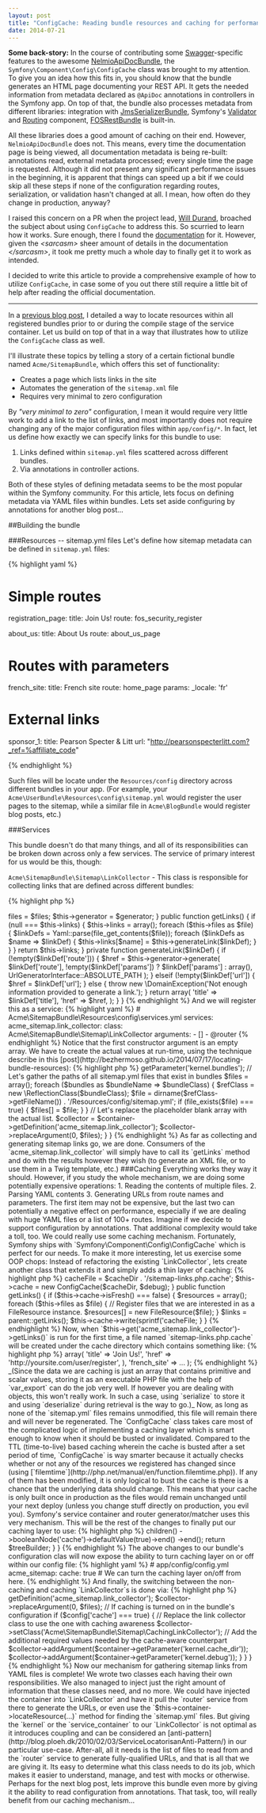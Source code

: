 ```yaml
---
layout: post
title: "ConfigCache: Reading bundle resources and caching for performance"
date: 2014-07-21
---
```


__Some back-story:__ In the course of contributing some [Swagger](https://helloreverb.com/developers/swagger)-specific features
to the awesome [NelmioApiDocBundle](https://github.com/nelmio/NelmioApiDocBundle),
 the `Symfony\Component\Config\ConfigCache` class was brought to my attention. To give you an idea how this fits in, you should know that the bundle generates an HTML page
 documenting your REST API. It gets the needed information from metadata declared as `@ApiDoc` annotations in controllers in the Symfony app. On top of that, the bundle also processes metadata from different libraries:
 integration with [JmsSerializerBundle](https://github.com/schmittjoh/JMSSerializerBundle),
 Symfony's [Validator](http://symfony.com/doc/current/book/validation.html) and [Routing](http://symfony.com/doc/current/book/routing.html) component,
 [FOSRestBundle](https://github.com/FriendsOfSymfony/FOSRestBundle) is built-in.

 All these libraries does a good amount of caching on their end. However, `NelmioApiDocBundle` does not.
 This means, every time the documentation page is being viewed, all documentation metadata is being re-built: annotations read, external metadata processed; every single time
 the page is requested. Although it did not present any significant performance issues in the beginning, it is apparent that things can speed up a bit if we could skip
 all these steps if none of the configuration regarding routes, serialization, or validation hasn't changed at all. I mean, how often do they change in production, anyway?

I raised this concern on a PR when the project lead, [Will Durand](http://williamdurand.fr/), broached the subject about using `ConfigCache` to address this. So scurried
to learn how it works. Sure enough, there I found the [documentation](http://symfony.com/doc/current/components/config/caching.html) for it.
However, given the _&lt;sarcasm&gt;_ sheer amount of details in the documentation _&lt;/sarcasm&gt;_, it took me pretty much a whole day to
finally get it to work as intended.

I decided to write this article to provide a comprehensive example of how to utilize `ConfigCache`, in case some of you out there still
require a little bit of help after reading the official documentation.

<hr>

In a [previous blog post](http://bezhermoso.github.io/2014/07/17/locating-bundle-resources), I detailed a way to locate resources within all registered bundles prior to or during
the compile stage of the service container. Let us build on top of that in a way that illustrates how to utilize the `ConfigCache` class as well.

I'll illustrate these topics by telling a story of a certain fictional bundle named `Acme/SitemapBundle`, which offers this set of functionality:

* Creates a page which lists links in the site
* Automates the generation of the `sitemap.xml` file
* Requires very minimal to zero configuration

By _"very minimal to zero"_ configuration, I mean it would require very little work to add a link to the list of links, and most importantly does not require changing any of
the major configuration files within `app/config/*`. In fact, let us define how exactly we can specify links for this bundle to use:

1. Links defined within `sitemap.yml` files scattered across different bundles.
2. Via annotations in controller actions.

Both of these styles of defining metadata seems to be the most popular within the Symfony community. For this article, lets focus on defining metadata
via YAML files within bundles. Lets set aside configuring by annotations for another blog post...

##Building the bundle

###Resources -- sitemap.yml files
Let's define how sitemap metadata can be defined in `sitemap.yml` files:

{% highlight yaml %}

# Simple routes
registration_page:
    title: Join Us!
    route: fos_security_register

about_us:
    title: About Us
    route: about_us_page

# Routes with parameters
french_site:
    title: French site
    route: home_page
    params:
        _locale: 'fr'

# External links
sponsor_1:
    title: Pearson Specter & Litt
    url: "http://pearsonspecterlitt.com?_ref=%affiliate_code"

{% endhighlight %}

Such files will be locate under the `Resources/config` directory across different bundles in your app.
(For example, your `Acme\UserBundle\Resources\config\sitemap.yml` would register the user pages to the sitemap,
while a similar file in `Acme\BlogBundle` would register blog posts, etc.)

###Services

This bundle doesn't do that many things, and all of its responsibilities can be broken down across only a few services. The service of primary interest for us would be this, though:

`Acme\SitemapBundle\Sitemap\LinkCollector` - This class is responsible for collecting links that are defined across different bundles:

{% highlight php %}
<?php

namespace Acme\SitemapBundle\Sitemap;

use Symfony\Component\Routing\Generator\UrlGeneratorInterface;
use Symfony\Component\Yaml\Yaml;

class LinkCollector
{
    protected $files;

    protected $links;

    protected $generator;

    public function __construct(array $files, UrlGeneratorInterface $generator)
    {
        $this->files = $files;
        $this->generator = $generator;
    }

    public function getLinks()
    {
        if (null === $this->links) {

            $this->links = array();

            foreach ($this->files as $file) {

                $linkDefs = Yaml::parse(file_get_contents($file));
                foreach ($linkDefs as $name => $linkDef) {
                    $this->links[$name] = $this->generateLink($linkDef);
                }
            }
        }

        return $this->links;
    }

    private function generateLink($linkDef)
    {
        if (!empty($linkDef['route'])) {
            $href =
                $this->generator->generate(
                    $linkDef['route'],
                    !empty($linkDef['params']) ? $linkDef['params'] : array(),
                    UrlGeneratorInterface::ABSOLUTE_PATH
                );
        } elseif (!empty($linkDef['url']) {
            $href = $linkDef['url'];
        } else {
            throw new \DomainException('Not enough information provided to generate a link.');
        }

        return array(
            'title' => $linkDef['title'],
             'href' => $href,
        );

    }
}
{% endhighlight %}

And we will register this as a service:

{% highlight yaml %}
# Acme\SitemapBundle\Resources\config\services.yml

services:
    acme_sitemap.link_collector:
        class: Acme\SitemapBundle\Sitemap\LinkCollector
        arguments:
            - []
            - @router

{% endhighlight %}

Notice that the first constructor argument is an empty array. We have to create the actual values at run-time,
using the technique describe in this [post](http://bezhermoso.github.io/2014/07/17/locating-bundle-resources):

{% highlight php %}
<?php

namespace Acme\SitemapBundle\DependencyInjection;

use Symfony\Component\DependencyInjection\ContainerBuilder;
use Symfony\Component\HttpKernel\DependencyInjection\Extension;

class AcmeSitemapExtension extends Extension
{
    public function load(array $configs, ContainerBuilder $container)
    {
        /** Some boilerplate stuff **/

        $bundles = $container->getParameter('kernel.bundles');


        // Let's gather the paths of all sitemap.yml files that exist in bundles
        $files = array();

        foreach ($bundles as $bundleName => $bundleClass) {

            $refClass = new \ReflectionClass($bundleClass);
            $file = dirname($refClass->getFileName()) . '/Resources/config/sitemap.yml';

            if (file_exists($file) === true) {
                $files[] = $file;
            }
        }

        // Let's replace the placeholder blank array with the actual list.
        $collector = $container->getDefinition('acme_sitemap.link_collector');
        $collector->replaceArgument(0, $files);
    }
}

{% endhighlight %}

As far as collecting and generating sitemap links go, we are done. Consumers of the `acme_sitemap.link_collector` will simply have to call its `getLinks` method and do with the results
however they wish (to generate an XML file, or to use them in a Twig template, etc.)

###Caching

Everything works they way it should. However, if you study the whole mechanism, we are doing some potentially expensive operations:

1. Reading the contents of multiple files.
2. Parsing YAML contents
3. Generating URLs from route names and parameters.

The first item may not be expensive, but the last two can potentially a negative effect on performance, especially if we are dealing with huge YAML files or a list of 100+ routes. Imagine if we
decide to support configuration by annotations. That additional complexity would take a toll, too. We could really use some caching mechanism. Fortunately, Symfony ships with `Symfony\Component\Config\ConfigCache` which is perfect for our needs.

To make it more interesting, let us exercise some OOP chops: Instead of refactoring the existing `LinkCollector`, lets create another class that extends it and simply adds a thin layer of caching:

{% highlight php %}
<?php

namespace Acme\SitemapBundle\Sitemap;

use Symfony\Component\Routing\Generator\UrlGeneratorInterface;
use Symfony\Component\Config\ConfigCache;
use Symfony\Component\Config\Resource\FileResource;

class CachingLinkCollector extends LinkCollector
{
    protected $cacheFile;

    public function __construct($files, UrlGeneratorInterface $generator, $cacheDir, $debug)
    {
        parent::__construct($files, $generator);
        $this->cacheFile = $cacheDir . '/sitemap-links.php.cache';
        $this->cache = new ConfigCache($cacheDir, $debug);
    }

    public function getLinks()
    {
        if ($this->cache->isFresh() === false) {

            $resources = array();

            foreach ($this->files as $file) {
                // Register files that we are interested in as a FileResource instance.
                $resources[] = new FileResource($file);
            }

            $links = parent::getLinks();

            $this->cache->write(sprintf('<?php return %s', var_export($links, true)), $resources);

            return $links;
        }

        // Since the cache is clean, then just use the data stored in our cache file.
        return require $this->cacheFile;
    }
}

{% endhighlight %}

Now, when `$this->get('acme_sitemap.link_collector')->getLinks()` is run for the first time, a file named `sitemap-links.php.cache` will
be created under the cache directory which contains something like:

{% highlight php %}
<?php

return array(
    'registration_page' => array(
        'title' => 'Join Us!',
        'href' => 'http://yoursite.com/user/register',
    ),
    'french_site' => ...
);
{% endhighlight %}

_(Since the data we are caching is just an array that contains primitive and scalar values, storing it as an executable PHP file with the help of `var_export` can do the job very well.
If however you are dealing with objects, this won't really work. In such a case, using `serialize` to store it and using `deserialize` during retrieval is the way to go.)_

Now, as long as none of the `sitemap.yml` files remains unmodified, this file will remain there and will never be regenerated.

The `ConfigCache` class takes care most of the complicated logic of implementing a caching layer which is smart enough to know when it should be busted or invalidated.
Compared to the TTL (time-to-live) based caching wherein the cache is busted after a set period of time, `ConfigCache` is way smarter because it actually checks whether or not
any of the resources we registered has changed since (using [`filemtime`](http://php.net/manual/en/function.filemtime.php)). If any of them has been modified, it is only logical
to bust the cache is there is a chance that the underlying data should change. This means that your cache is only built once in production as the files would remain unchanged until your next deploy (unless
you change stuff directly on production, you evil you).
Symfony's service container and router generator/matcher uses this very mechanism.

This will be the rest of the changes to finally put our caching layer to use:

{% highlight php %}
<?php

namespace Acme\SitemapBundle\DependencyInjection;

use Symfony\Component\Config\Definition\Builder\TreeBuilder;
use Symfony\Component\Config\Definition\ConfigurationInterface;

class Configuration implements ConfigurationInterface
{

    public function getConfigTreeBuilder()
    {
        /** Some boilerplate stuff **/

        $rootNode
            ->children()
                ->booleanNode('cache')->defaultValue(true)->end()
            ->end();

        return $treeBuilder;
    }
}

{% endhighlight %}

The above changes to our bundle's configuration clas will now expose the ability to turn caching layer on or off within our config file:

{% highlight yaml %}
# app/config/config.yml

acme_sitemap:
    cache: true # We can turn the caching layer on/off from here.

{% endhighlight %}

And finally, the switching between the non-caching and caching `LinkCollector`s is done via:

{% highlight php %}
<?php

namespace Acme\SitemapBundle\DependencyInjection;

use Symfony\Component\DependencyInjection\ContainerBuilder;
use Symfony\Component\HttpKernel\DependencyInjection\Extension;

class AcmeSitemapExtension extends Extension
{
    public function load(array $configs, ContainerBuilder $container)
    {
        /** Gather files... **/

        // Let's replace the placeholder blank array with the actual list.
        $collector = $container->getDefinition('acme_sitemap.link_collector');
        $collector->replaceArgument(0, $files);


        // If caching is turned on in the bundle's configuration
        if ($config['cache'] === true) {

            // Replace the link collector class to use the one with caching awareness
            $collector->setClass('Acme\SitemapBundle\Sitemap\CachingLinkCollector');

            // Add the additional required values needed by the cache-aware counterpart
            $collector->addArgument($container->getParameter('kernel.cache_dir'));
            $collector->addArgument($container->getParameter('kernel.debug'));

        }
    }
}

{% endhighlight %}

Now our mechanism for gathering sitemap links from YAML files is complete! We wrote two classes each having their own responsibilities.

We also managed to inject just the right amount of information that these classes need, and no more.
We could have injected the container into `LinkCollector` and have it pull the `router` service from there to generate
the URLs, or even use the `$this->container->locateResource(...)` method for finding the `sitemap.yml` files.
But giving the `kernel` or the `service_container` to our `LinkCollector` is not optimal as it introduces coupling and can be considered an [anti-pattern](http://blog.ploeh.dk/2010/02/03/ServiceLocatorisanAnti-Pattern/) in
our particular use-case.
After-all, all it needs is the list of files to read from and the `router` service to generate fully-qualified URLs, and that is all that we are giving it. Its easy to determine
what this class needs to do its job, which makes it easier to understand, manage, and test with mocks or otherwise.

Perhaps for the next blog post, lets improve this bundle even more by giving it the ability to read configuration from annotations. That task, too, will really benefit from our
caching mechanism...